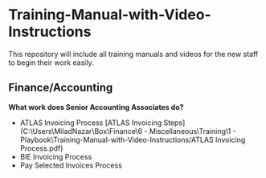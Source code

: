 # Training-Manual-with-Video-Instructions
This repository will include all training manuals and videos for the new staff to begin their work easily.

## Finance/Accounting
**What work does Senior Accounting Associates do?**
* ATLAS Invoicing Process [ATLAS Invoicing Steps](C:\Users\MiladNazar\Box\Finance\6 - Miscellaneous\Training\1 - Playbook\Training-Manual-with-Video-Instructions/ATLAS Invoicing Process.pdf)
* BIE Invoicing Process
* Pay Selected Invoices Process
